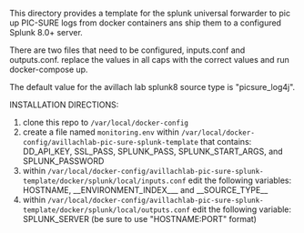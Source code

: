 
This directory provides a template for the splunk universal forwarder to pic up PIC-SURE logs from docker containers ans ship them to a configured Splunk 8.0+ server.  


There are two files that need to be configured, inputs.conf and outputs.conf.  replace the values in all caps with the correct values and run docker-compose up.

The default value for the avillach lab splunk8 source type is "picsure_log4j".

INSTALLATION DIRECTIONS:
  1) clone this repo to `/var/local/docker-config`
  2) create a file named `monitoring.env` within `/var/local/docker-config/avillachlab-pic-sure-splunk-template` that contains: 
      DD_API_KEY, SSL_PASS, SPLUNK_PASS, SPLUNK_START_ARGS, and SPLUNK_PASSWORD
  3) within `/var/local/docker-config/avillachlab-pic-sure-splunk-template/docker/splunk/local/inputs.conf` edit the following variables:
      HOSTNAME, \_\_ENVIRONMENT_INDEX\_\__ and \_\_SOURCE_TYPE\_\_
  4) within `/var/local/docker-config/avillachlab-pic-sure-splunk-template/docker/splunk/local/outputs.conf` edit the following variable:
      SPLUNK_SERVER (be sure to use "HOSTNAME:PORT" format)

